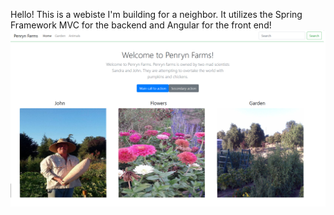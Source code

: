Hello! This is a webiste I'm building for a neighbor. It utilizes the Spring Framework MVC for the backend and Angular for the front end!
![](/src/main/resources/images/penryn-farms-photo.png)

